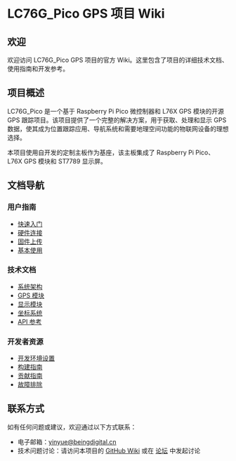 # LC76G_Pico GPS 项目 Wiki

## 欢迎

欢迎访问 LC76G_Pico GPS 项目的官方 Wiki。这里包含了项目的详细技术文档、使用指南和开发参考。

## 项目概述

LC76G_Pico 是一个基于 Raspberry Pi Pico 微控制器和 L76X GPS 模块的开源 GPS 跟踪项目。该项目提供了一个完整的解决方案，用于获取、处理和显示 GPS 数据，使其成为位置跟踪应用、导航系统和需要地理空间功能的物联网设备的理想选择。

本项目使用自开发的定制主板作为基座，该主板集成了 Raspberry Pi Pico、L76X GPS 模块和 ST7789 显示屏。

## 文档导航

### 用户指南
- [快速入门](quick-start.md)
- [硬件连接](hardware-connection.md)
- [固件上传](firmware-upload.md)
- [基本使用](basic-usage.md)

### 技术文档
- [系统架构](system-architecture.md)
- [GPS 模块](gps-module.md)
- [显示模块](display-module.md)
- [坐标系统](coordinate-systems.md)
- [API 参考](api-reference.md)

### 开发者资源
- [开发环境设置](development-setup.md)
- [构建指南](build-guide.md)
- [贡献指南](contributing.md)
- [故障排除](troubleshooting.md)

## 联系方式

如有任何问题或建议，欢迎通过以下方式联系：

- 电子邮箱：yinyue@beingdigital.cn
- 技术问题讨论：请访问本项目的 [GitHub Wiki](https://github.com/yourusername/LC76G_Pico/wiki) 或在 [论坛](https://github.com/yourusername/LC76G_Pico/discussions) 中发起讨论 